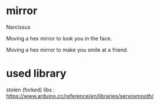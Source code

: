 # mirror
Narcissus

Moving a hex mirror to look you in the face.

Moving a hex mirror to make you smile at a friend.


# used library
stolen (forked)  libs : https://www.arduino.cc/reference/en/libraries/servosmooth/
